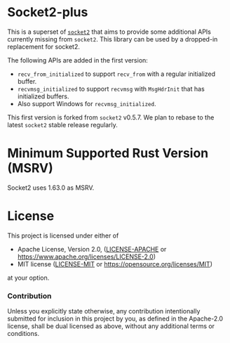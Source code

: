 # Socket2-plus

This is a superset of [`socket2`](https://crates.io/crates/socket2) that aims to provide some additional APIs currently missing from `socket2`. This library can be used by a dropped-in replacement for socket2.

The following APIs are added in the first version:

- `recv_from_initialized` to support `recv_from` with a regular initialized buffer.
- `recvmsg_initialized` to support `recvmsg` with `MsgHdrInit` that has initialized buffers.
- Also support Windows for `recvmsg_initialized`.

This first version is forked from `socket2` v0.5.7. We plan to rebase to the latest `socket2` stable release regularly.

# Minimum Supported Rust Version (MSRV)

Socket2 uses 1.63.0 as MSRV.

# License

This project is licensed under either of

 * Apache License, Version 2.0, ([LICENSE-APACHE](LICENSE-APACHE) or
   https://www.apache.org/licenses/LICENSE-2.0)
 * MIT license ([LICENSE-MIT](LICENSE-MIT) or
   https://opensource.org/licenses/MIT)

at your option.

### Contribution

Unless you explicitly state otherwise, any contribution intentionally submitted
for inclusion in this project by you, as defined in the Apache-2.0 license,
shall be dual licensed as above, without any additional terms or conditions.
